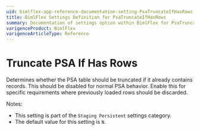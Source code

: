 ```yaml
---
uid: bimlflex-app-reference-documentation-setting-PsaTruncateIfHasRows
title: BimlFlex Settings Definition for PsaTruncateIfHasRows
summary: Documentation of settings option within BimlFlex for PsaTruncateIfHasRows
varigenceProduct: BimlFlex
varigenceArticleType: Reference
---
```


# Truncate PSA If Has Rows

Determines whether the PSA table should be truncated if it already contains records. This should be disabled for normal PSA behavior. Enable this for specific requirements where previously loaded rows should be discarded.

Notes:
* This setting is part of the `Staging Persistent` settings category.
* The default value for this setting is `N`.